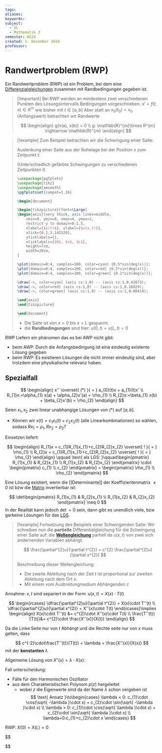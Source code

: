 ```yaml
---
tags: 
aliases: 
keywords: 
subject:
  - VL
  - Mathematik 3
semester: WS24
created: 1. Dezember 2024
professor:
---
```

 

# Randwertproblem (RWP)

Ein Randwertproblem (RWP) ist ein Problem, bei dem eine [Differenzialgleichungen]({MOC}%20DGL.md) zusammen mit Randbedingungen gegeben ist.

> [!important] Bei RWP werden an mindestens zwei verschiedenen Punkten des Lösungsintervalls Bedingungen vorgeschrieben.
> $x' = f(t,x) \in \mathbb{R}^{m}$ wie bisher mit $t \in[a,b]$
> Aber statt an $x_{0}(t_{0})=x_{0}$ (Anfangswert) betrachten wir Randwerte
> 
> $$
> \begin{align}
> g(x(a), x(b)) = 0 \\
> g: \mathbb{R}^{m}\times R^{m} \rightarrow \mathbb{R}^{m}
> \end{align}
> $$

> [!example] Zum Beispiel betrachten wir die Schwingung einer Saite:
> 
> Auslenkung einer Saite aus der Ruhelage bei der Position $x$ zum Zeitpunkt $t$:
> 
> (Unterschiedlich gefärbte Schwingungen zu verschiedenen Zeitpunkten $t$)
>
> ```tikz
> \usepackage{pgfplots}
> \usepackage{tikz}
> \usepackage{amsmath}
> \pgfplotsset{compat=1.16}
> 
> \begin{document}
> 
> \begin{tikzpicture}[font=\Large]
> \begin{axis}[very thick, axis lines=middle,
>     xmin=0, ymin=0, xmax=4, ymax=1,
>     restrict y to domain=0:1.5,
>     xlabel={$x(t)$}, ylabel={$u(x,t)$},
>     xtick={0,1,3.141529},
>     yticklabels={},
>     xticklabels={$0$, $x$, $L$},
>     height=7cm,
>     width=20cm,
> ]
> 
> \plot[domain=0:4, samples=100, color=cyan] {0.5*sin(deg(x))};
> \plot[domain=0:4, samples=100, color=red] {0.2*sin(deg(x))};
> \plot[domain=0:4, samples=100, color=green] {0.1*sin(deg(x))};
> 
> \draw[->, color=cyan] (axis cs:1,0) -- (axis cs:1,0.42073);
> \draw[->, color=red] (axis cs:1,0) -- (axis cs:1,0.16829);
> \draw[->, color=green] (axis cs:1,0) -- (axis cs:1,0.08414);
> 
> \end{axis}
> \end{tikzpicture}
> 
> \end{document}
> ```
>
> - Die Saite ist von $x=0$ bis $x=L$ gespannt.
> - die **Randbedingungen** sind hier: $u(0,t) = u(L,t) = 0$

RWP Liefern ein phänomen das es bei AWP nicht gibt:
- beim AWP: Durch die Anfangsbedingung ist eine eindeutig existente Lösung gegeben
- beim RWP: Es existieren Lösungen die nicht immer eindeutig sind, aber trotzdem eine physikalische relevanz haben.

## Spezialfall

$$
\begin{align}
x'' \overset{ (*) }{ = } a_{0}(t)x + a_{1}(t)x' \\
R_{1}x:=\alpha_{1} x(a) + \alpha_{2}x'(a) = \rho_{1} \\
R_{2}x:=\beta_{1} x(b) + \beta_{2}x'(b) = \rho_{2}
\end{align}
$$

Seien $x_{1}, x_{2}$ zwei linear unabhangige Lösungen von $(*)$ auf $[a,b]$.

- Können wir $x(t)=c_{1}x_{1}(t)+ c_{2}x_{2}(t)$ (alle Linearkombinationen) so wählen, sodass $Rx_{1}=\rho_{1}, Rx_{2}=\rho_{2}$?

Einsetzen liefert:

$$
\begin{align}
R_{1}x = c_{1}R_{1}x_{1}+c_{2}R_{2}x_{2} \overset{ ! }{ = } \rho_{1} \\
R_{2}x = c_{1}R_{1}x_{1}+c_{2}R_{2}x_{2} \overset{ ! }{ = } \rho_{2}
\end{align}
\qquad \text{ als LGS: }\qquad\begin{pmatrix}
R_{1}x_{1} & R_{2}x_{1} \\ R_{1}x_{2} & R_{2}x_{2}
\end{pmatrix} \cdot \begin{pmatrix}
c_{1} \\ c_{2}
\end{pmatrix} = \begin{pmatrix}
\rho_{1} \\ \rho_{2}
\end{pmatrix}
$$



Eine Lösung existiert, wenn die [[Determinante]] der Koeffizientenmatrix $\neq 0$ ist bzw die [Matrix](Algebra/Matrix.md) invertierbar ist:

$$
\det\begin{pmatrix}
R_{1}x_{1} & R_{2}x_{1} \\ R_{1}x_{2} & R_{2}x_{2}
\end{pmatrix} \neq 0
$$
In der Realität kann jedoch $\det = 0$ sein, dann gibt es unendlich viele, bzw garkeine Lösungen für das [LGS](Analysis/Lineare%20Gleichungssysteme.md).

> [!example] Fortsetzung des Beispiels einer Schwingenden Saite:
> Wir schreiben nun die **partielle** Differentialgleichung für die Schwingung einer Saite auf: 
> die **[Wellengleichung](Wellengleichung.md)**
> partiell da $u(x,t)$ von zwei sich ändernenden Variablen abhängt.
> 
> $$
> \frac{\partial^{2}u}{\partial t^{2}} = c^{2} \frac{\partial^{2}u}{\partial x^{2}}
> $$
> 
> Beschreibung dieser Wellengleichung:
> 
> - Die zweite Ableitung nach der Zeit $t$ ist proportional zur zweiten Ableitung nach dem Ort $x$.
> - Mit einem vom Ausbreitungmedium Abhängenden $c$

Annahme: $x, t$ sind separiert in der Form: $u(x,t) = X(x)\cdot T(t)$

$$
\begin{rcases}
\dfrac{\partial^{2}u}{\partial t^{2}} = X(x)\cdot T''(t) \\
\dfrac{\partial^{2}u}{\partial x^{2}} = X''(x)\cdot T(t)
\end{rcases}\implies
\begin{align}
 X(x)\cdot T''(t) &= c^{2}\cdot X''(x)\cdot T(t) \\
\frac{T''(t)}{T(t)}&= c^{2}\cdot \frac{X''(x)}{X(t)}
\end{align}
$$


Da die Linke Seite nur von $t$ Abhängt und die Rechte seite nur von $x$ muss gelten, dass

$$
c^{-2}\cdot\frac{T''(t)}{T(t)} = \lambda = \frac{X''(x)}{X(x)}
$$
mit der **konstanten** $\lambda$

Allgemeine Lösung von $X''(x)=\lambda \cdot X(x)$:

Fall unterscheidung:
- Fälle für den Harmonischen Oszillator
- aus dem Charakteristischen Polynom $p(z)$ hergeleitet
    - wobei $z$ die Eigenwerte sind da der Name $\lambda$ schon vergeben ist
$$
\text{ Ansatz }\to\begin{cases}
\lambda < 0: c_{1}\cdot \cos(\sqrt{ -\lambda }\cdot x) + c_{2}\cdot \sin(\sqrt{ -\lambda }\cdot x) \\
\lambda > 0: c_{1}\cdot \cos(\sqrt{ \lambda }\cdot x) + c_{2}\cdot \sin(\sqrt{ \lambda }\cdot x) \\
\lambda=0:c_{1}+c_{2}\cdot x
\end{cases}
$$

RWP: $X(0)=X(L) = 0$

$$

$$
